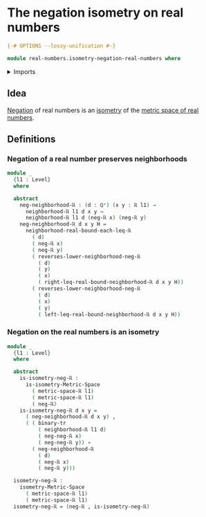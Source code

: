 # The negation isometry on real numbers

```agda
{-# OPTIONS --lossy-unification #-}

module real-numbers.isometry-negation-real-numbers where
```

<details><summary>Imports</summary>

```agda
open import elementary-number-theory.positive-rational-numbers

open import foundation.binary-transport
open import foundation.dependent-pair-types
open import foundation.function-types
open import foundation.identity-types
open import foundation.universe-levels

open import metric-spaces.isometries-metric-spaces
open import metric-spaces.metric-spaces

open import real-numbers.dedekind-real-numbers
open import real-numbers.inequality-real-numbers
open import real-numbers.metric-space-of-real-numbers
open import real-numbers.negation-real-numbers
```

</details>

## Idea

[Negation](real-numbers.negation-real-numbers.md) of real numbers is an
[isometry](metric-spaces.isometries-metric-spaces.md) of the
[metric space of real numbers](real-numbers.metric-space-of-real-numbers.md).

## Definitions

### Negation of a real number preserves neighborhoods

```agda
module _
  {l1 : Level}
  where

  abstract
    neg-neighborhood-ℝ : (d : ℚ⁺) (x y : ℝ l1) →
      neighborhood-ℝ l1 d x y →
      neighborhood-ℝ l1 d (neg-ℝ x) (neg-ℝ y)
    neg-neighborhood-ℝ d x y H =
      neighborhood-real-bound-each-leq-ℝ
        ( d)
        ( neg-ℝ x)
        ( neg-ℝ y)
        ( reverses-lower-neighborhood-neg-ℝ
          ( d)
          ( y)
          ( x)
          ( right-leq-real-bound-neighborhood-ℝ d x y H))
        ( reverses-lower-neighborhood-neg-ℝ
          ( d)
          ( x)
          ( y)
          ( left-leq-real-bound-neighborhood-ℝ d x y H))
```

### Negation on the real numbers is an isometry

```agda
module _
  {l1 : Level}
  where

  abstract
    is-isometry-neg-ℝ :
      is-isometry-Metric-Space
        ( metric-space-ℝ l1)
        ( metric-space-ℝ l1)
        ( neg-ℝ)
    is-isometry-neg-ℝ d x y =
      ( neg-neighborhood-ℝ d x y) ,
      ( ( binary-tr
          ( neighborhood-ℝ l1 d)
          ( neg-neg-ℝ x)
          ( neg-neg-ℝ y)) ∘
        ( neg-neighborhood-ℝ
          ( d)
          ( neg-ℝ x)
          ( neg-ℝ y)))

  isometry-neg-ℝ :
    isometry-Metric-Space
      ( metric-space-ℝ l1)
      ( metric-space-ℝ l1)
  isometry-neg-ℝ = (neg-ℝ , is-isometry-neg-ℝ)
```

